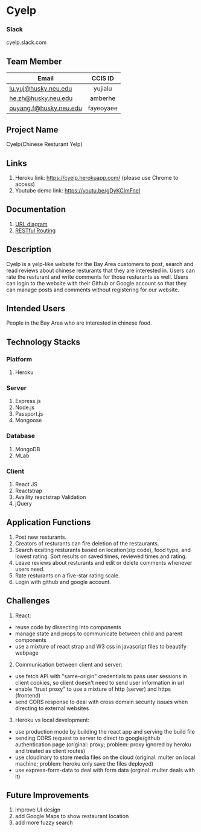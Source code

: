 # Cyelp
### Slack
cyelp.slack.com

## Team Member

| Email                    | CCIS ID       |
| -------------------------|:-------------:|
| lu.yuj@husky.neu.edu     | yujialu       |
| he.zh@husky.neu.edu      | amberhe       |
| ouyang.f@husky.neu.edu   | fayeoyaee     |

## Project Name
Cyelp(Chinese Resturant Yelp) 

## Links
1. Heroku link: https://cyelp.herokuapp.com/ (please use Chrome to access)
2. Youtube demo link: https://youtu.be/gDyKCImFneI

## Documentation
1. [URL diagram](https://drive.google.com/file/d/1dACySKbPXIwAe0M6piYnkQ7dECkR_sRc/view?usp=sharing)
2. [RESTful Routing](https://docs.google.com/spreadsheets/d/1q1rLYEOoPYDXK2NWAR92IBXi7gIQJ4GXA5B2fWfZTDc/edit#gid=1490315922)

## Description
Cyelp is a yelp-like website for the Bay Area customers to post, search and read reviews about chinese resturants that they are interested in. Users can rate the resturant and write comments for those resturants as well. Users can login to the website with their Github or Google account so that they can manage posts and comments without registering for our website.

## Intended Users
People in the Bay Area who are interested in chinese food.

## Technology Stacks
### Platform
1. Heroku

### Server
1. Express.js
2. Node.js
3. Passport.js
4. Mongoose

### Database
1. MongoDB
2. MLab

### Client
1. React JS
2. Reactstrap
3. Availity reactstrap Validation
4. jQuery

## Application Functions
1. Post new resturants.
2. Creators of resturants can fire deletion of the restaurants.
3. Search exsiting resturants based on location(zip code), food type, and lowest rating. Sort results on saved times, reviewed times and rating.
4. Leave reviews about resturants and edit or delete comments whenever users need.
5. Rate resturants on a five-star rating scale.
6. Login with github and google account.

## Challenges
1. React: 
* reuse code by dissecting into components 
* manage state and props to communicate between child and parent components
* use a mixture of react strap and W3 css in javascript files to beautify webpage 
2. Communication between client and server: 
* use fetch API with "same-origin" credentials to pass user sessions in client cookies, so client doesn't need to send user information in url
* enable "trust proxy" to use a mixture of http (server) and https (frontend) 
* send CORS response to deal with cross domain security issues when directing to external websites
3. Heroku vs local development:
* use production mode by building the react app and serving the build file
* sending CORS request to server to direct to google/github authentication page (original: proxy; problem: proxy ignored by heroku and treated as client routes)
* use cloudinary to store media files on the cloud (original: multer on local machine; problem: heroku only save the files deployed) 
* use express-form-data to deal with form data (orginal: multer deals with it)

## Future Improvements
1. improve UI design
2. add Google Maps to show restaurant location
3. add more fuzzy search
